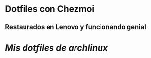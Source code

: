 # Dotfiles con Chezmoi

## Restaurados en Lenovo y funcionando **genial**
# **_Mis dotfiles de archlinux_**
